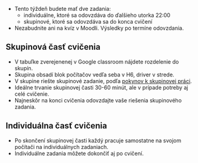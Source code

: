 * Tento týždeň budete mať dve zadania: 
  * individuálne, ktoré sa odovzdáva do ďalšieho utorka 22:00
  * skupinové, ktoré sa odovzdáva sa do konca cvičení
* Nezabudnite ani na kvíz v Moodli. Výsledky po termíne odovzdania.

## Skupinová časť cvičenia

* V tabuľke zverejenenej v Google classroom nájdete rozdelenie do skupín.
* Skupina obsadí blok počítačov vedľa seba v H6, driver v strede.
* V skupine riešte skupinové zadanie, podľa [pokynov k skupinovej práci](./Groups.md).
* Ideálne trvanie skupinovej časti 30-60 minút, ale v prípade potreby aj celé cvičenie.
* Najneskôr na konci cvičenia odovzdajte vaše riešenia skupinového zadania.

## Individuálna časť cvičenia

* Po skončení skupinovej časti každý pracuje samostatne na svojom počítači na individuálnych zadaniach.
* Individuálne zadania môžete dokončiť aj po cvičení.
